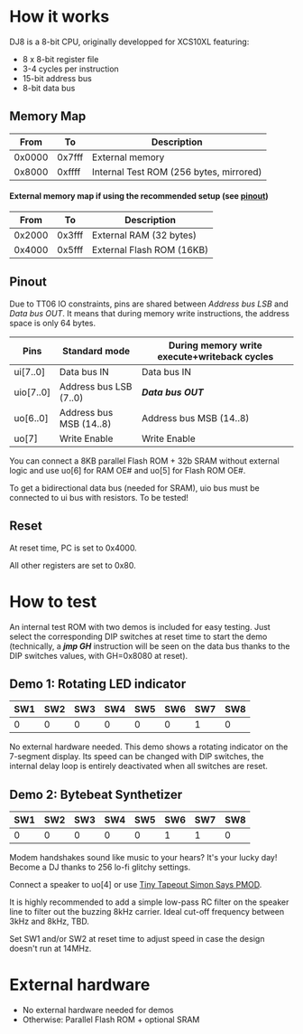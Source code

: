 <!---

This file is used to generate your project datasheet. Please fill in the information below and delete any unused
sections.

You can also include images in this folder and reference them in the markdown. Each image must be less than
512 kb in size, and the combined size of all images must be less than 1 MB.
-->

# How it works

DJ8 is a 8-bit CPU, originally developped for XCS10XL featuring:
* 8 x 8-bit register file
* 3-4 cycles per instruction
* 15-bit address bus
* 8-bit data bus

## Memory Map

| From | To | Description
|--|--|--|
| 0x0000 | 0x7fff | External memory
| 0x8000 | 0xffff | Internal Test ROM (256 bytes, mirrored)

#### External memory map if using the recommended setup (see [pinout](#pinout))

| From | To | Description
|--|--|--|
| 0x2000 | 0x3fff | External RAM (32 bytes)
| 0x4000 | 0x5fff | External Flash ROM (16KB)

## Pinout
Due to TT06 IO constraints, pins are shared between *Address bus LSB* and *Data bus OUT*. It means that during memory write instructions, the address space is only 64 bytes.

| Pins | Standard mode | During memory write execute+writeback cycles
|--|--|--|
| ui[7..0] | Data bus IN | Data bus IN 
| uio[7..0] | Address bus LSB (7..0) | ***Data bus OUT***
| uo[6..0] | Address bus MSB (14..8) | Address bus MSB (14..8)
| uo[7] | Write Enable | Write Enable

You can connect a 8KB parallel Flash ROM + 32b SRAM without 
external logic and use uo[6] for RAM OE# and uo[5] for Flash ROM OE#.

To get a bidirectional data bus (needed for SRAM), uio bus must be connected to ui bus with resistors. To be tested!

## Reset

At reset time, PC is set to 0x4000.

All other registers are set to 0x80.

# How to test

An internal test ROM with two demos is included for easy testing. Just select the corresponding DIP switches at reset time to start the demo (technically, a ***jmp GH*** instruction will be seen on the data bus thanks to the DIP switches values, with GH=0x8080 at reset).

## Demo 1: Rotating LED indicator
| SW1 | SW2 | SW3 | SW4 | SW5 | SW6 | SW7 | SW8 |
|--|--|--|--|--|--|--|--|
| 0 | 0 | 0 | 0 | 0 | 0 | 1 | 0 |

No external hardware needed. This demo shows a rotating indicator on the 7-segment display. Its speed can be changed with DIP switches, the internal delay loop is entirely deactivated when all switches are reset.

## Demo 2: Bytebeat Synthetizer

| SW1 | SW2 | SW3 | SW4 | SW5 | SW6 | SW7 | SW8 |
|--|--|--|--|--|--|--|--|
| 0 | 0 | 0 | 0 | 0 | 1 | 1 | 0 |

Modem handshakes sound like music to your hears? It's your lucky day! Become a DJ thanks to 256 lo-fi glitchy settings.

Connect a speaker to uo[4] or use [Tiny Tapeout Simon Says PMOD](https://github.com/urish/tt-simon-pmod).

It is highly recommended to add a simple low-pass RC filter on the speaker line to filter out the buzzing 8kHz carrier. Ideal cut-off frequency between 3kHz and 8kHz, TBD.

Set SW1 and/or SW2 at reset time to adjust speed in case the design doesn't run at 14MHz.

# External hardware

* No external hardware needed for demos
* Otherwise: Parallel Flash ROM + optional SRAM

